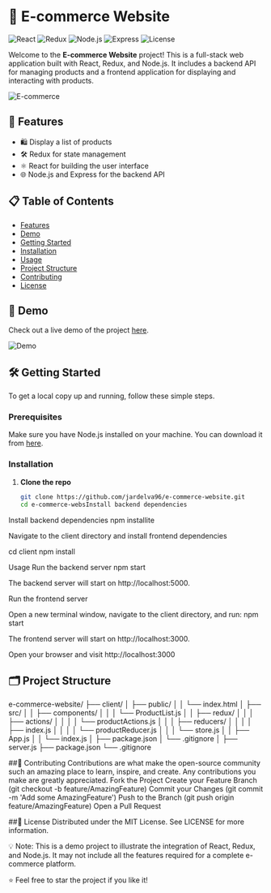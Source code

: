 # 🛒 E-commerce Website

![React](https://img.shields.io/badge/React-17.0.2-blue?style=for-the-badge&logo=react)
![Redux](https://img.shields.io/badge/Redux-4.1.0-purple?style=for-the-badge&logo=redux)
![Node.js](https://img.shields.io/badge/Node.js-14.17.0-green?style=for-the-badge&logo=node.js)
![Express](https://img.shields.io/badge/Express-4.17.1-black?style=for-the-badge&logo=express)
![License](https://img.shields.io/badge/License-MIT-blue.svg?style=for-the-badge)

Welcome to the **E-commerce Website** project! This is a full-stack web application built with React, Redux, and Node.js. It includes a backend API for managing products and a frontend application for displaying and interacting with products.

![E-commerce](https://media.giphy.com/media/Ll22OhMLAlVDb8UQWe/giphy.gif)

## 🚀 Features

- 🛍️ Display a list of products
- 🛠️ Redux for state management
- ⚛️ React for building the user interface
- 🌐 Node.js and Express for the backend API

## 📋 Table of Contents

- [Features](#-features)
- [Demo](#-demo)
- [Getting Started](#-getting-started)
- [Installation](#-installation)
- [Usage](#-usage)
- [Project Structure](#-project-structure)
- [Contributing](#-contributing)
- [License](#-license)

## 🎥 Demo

Check out a live demo of the project [here](#).

![Demo](https://media.giphy.com/media/26FPOC3keA8lSy1WU/giphy.gif)

## 🛠 Getting Started

To get a local copy up and running, follow these simple steps.

### Prerequisites

Make sure you have Node.js installed on your machine. You can download it from [here](https://nodejs.org/).

### Installation

1. **Clone the repo**

   ```sh
   git clone https://github.com/jardelva96/e-commerce-website.git
   cd e-commerce-websInstall backend dependencies

Install backend dependencies
npm installite

Navigate to the client directory and install frontend dependencies

cd client
npm install

Usage
Run the backend server
npm start

The backend server will start on http://localhost:5000.

Run the frontend server

Open a new terminal window, navigate to the client directory, and run:
npm start


The frontend server will start on http://localhost:3000.

Open your browser and visit
http://localhost:3000

## 🗂 Project Structure

e-commerce-website/
├── client/
│   ├── public/
│   │   └── index.html
│   ├── src/
│   │   ├── components/
│   │   │   └── ProductList.js
│   │   ├── redux/
│   │   │   ├── actions/
│   │   │   │   └── productActions.js
│   │   │   ├── reducers/
│   │   │   │   ├── index.js
│   │   │   │   └── productReducer.js
│   │   │   └── store.js
│   │   ├── App.js
│   │   └── index.js
│   ├── package.json
│   └── .gitignore
│
├── server.js
├── package.json
└── .gitignore

##🤝 Contributing
Contributions are what make the open-source community such an amazing place to learn, inspire, and create. Any contributions you make are greatly appreciated.
Fork the Project
Create your Feature Branch (git checkout -b feature/AmazingFeature)
Commit your Changes (git commit -m 'Add some AmazingFeature')
Push to the Branch (git push origin feature/AmazingFeature)
Open a Pull Request

##📄 License
Distributed under the MIT License. See LICENSE for more information.

💡 Note: This is a demo project to illustrate the integration of React, Redux, and Node.js. It may not include all the features required for a complete e-commerce platform.

⭐️ Feel free to star the project if you like it!
